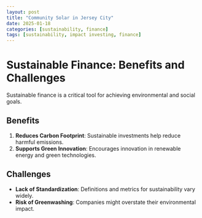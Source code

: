 ```yaml
---
layout: post
title: "Community Solar in Jersey City"
date: 2025-01-18
categories: [sustainability, finance]
tags: [sustainability, impact investing, finance]
---
```


# Sustainable Finance: Benefits and Challenges

Sustainable finance is a critical tool for achieving environmental and social goals.

## Benefits
1. **Reduces Carbon Footprint**: Sustainable investments help reduce harmful emissions.
2. **Supports Green Innovation**: Encourages innovation in renewable energy and green technologies.

## Challenges
- **Lack of Standardization**: Definitions and metrics for sustainability vary widely.
- **Risk of Greenwashing**: Companies might overstate their environmental impact.


